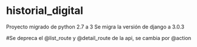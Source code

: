 # historial_digital

Proyecto migrado de python 2.7 a 3
Se migra la versión de django a 3.0.3

#Se depreca el @list_route y @detail_route de la api, se cambia por @action


